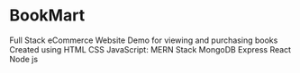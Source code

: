 # BookMart
Full Stack eCommerce Website Demo for viewing and purchasing books
Created using
HTML
CSS
JavaScript: MERN Stack
MongoDB
Express
React
Node js
